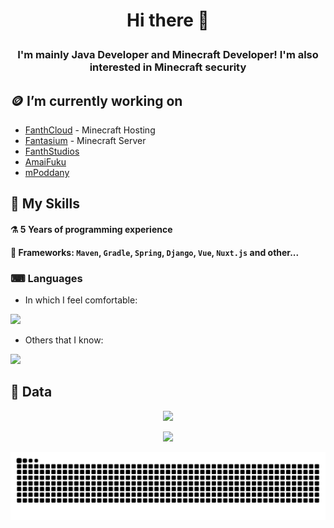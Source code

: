 # <p align="center">Hi there 👋</p>
### <p align="center">I'm mainly Java Developer and Minecraft Developer! I'm also interested in Minecraft security</p>

## 🪙 I’m currently working on
- [FanthCloud](https://cloud.fanth.pl) - Minecraft Hosting
- [Fantasium](https://fantasium.pl) - Minecraft Server
- [FanthStudios](https://studios.fanth.pl)
- [AmaiFuku](https://amaifuku.pl)
- [mPoddany](https://mpoddany.pl)

## 🔨 My Skills
#### ⚗ 5 Years of programming experience
#### 🧰 Frameworks: `Maven`, `Gradle`, `Spring`, `Django`, `Vue`, `Nuxt.js` and other...

### ⌨ Languages
- In which I feel comfortable:<br>
<img src="https://skillicons.dev/icons?i=java,typescript,javascript,rust,python&theme=dark">

- Others that I know: <br>
<img src="https://skillicons.dev/icons?i=lua,html,css,cs&theme=dark">

## 📄 Data

<div align="center">
  <p><img src="https://komarev.com/ghpvc/?username=EpicPlayerA10&color=green"/></p>
  <p><img src="https://github-readme-stats.vercel.app/api?username=EpicPlayerA10&show_icons=true&theme=merko"/></p>
  <picture>
    <source media="(prefers-color-scheme: dark)" srcset="https://raw.githubusercontent.com/EpicPlayerA10/EpicPlayerA10/output/github-contribution-grid-snake-dark.svg" />
    <source media="(prefers-color-scheme: light)" srcset="https://raw.githubusercontent.com/EpicPlayerA10/EpicPlayerA10/output/github-contribution-grid-snake.svg" />
    <img alt="github-snake" src="https://raw.githubusercontent.com/EpicPlayerA10/EpicPlayerA10/output/github-contribution-grid-snake.svg" />
  </picture>
</div>
